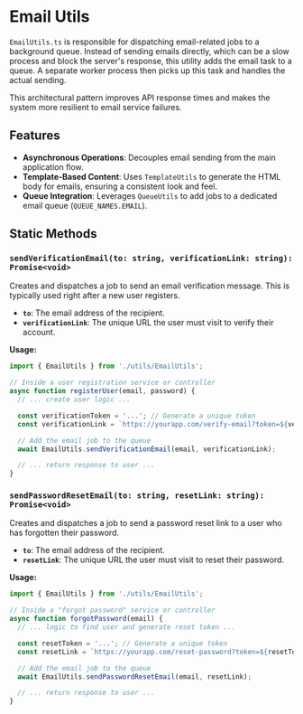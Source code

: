 # Email Utils

`EmailUtils.ts` is responsible for dispatching email-related jobs to a background queue. Instead of sending emails directly, which can be a slow process and block the server's response, this utility adds the email task to a queue. A separate worker process then picks up this task and handles the actual sending.

This architectural pattern improves API response times and makes the system more resilient to email service failures.

## Features

- **Asynchronous Operations**: Decouples email sending from the main application flow.
- **Template-Based Content**: Uses `TemplateUtils` to generate the HTML body for emails, ensuring a consistent look and feel.
- **Queue Integration**: Leverages `QueueUtils` to add jobs to a dedicated email queue (`QUEUE_NAMES.EMAIL`).

## Static Methods

### `sendVerificationEmail(to: string, verificationLink: string): Promise<void>`

Creates and dispatches a job to send an email verification message. This is typically used right after a new user registers.

- **`to`**: The email address of the recipient.
- **`verificationLink`**: The unique URL the user must visit to verify their account.

**Usage:**

```typescript
import { EmailUtils } from './utils/EmailUtils';

// Inside a user registration service or controller
async function registerUser(email, password) {
  // ... create user logic ...

  const verificationToken = '...'; // Generate a unique token
  const verificationLink = `https://yourapp.com/verify-email?token=${verificationToken}`;

  // Add the email job to the queue
  await EmailUtils.sendVerificationEmail(email, verificationLink);

  // ... return response to user ...
}
```

### `sendPasswordResetEmail(to: string, resetLink: string): Promise<void>`

Creates and dispatches a job to send a password reset link to a user who has forgotten their password.

- **`to`**: The email address of the recipient.
- **`resetLink`**: The unique URL the user must visit to reset their password.

**Usage:**

```typescript
import { EmailUtils } from './utils/EmailUtils';

// Inside a "forgot password" service or controller
async function forgotPassword(email) {
  // ... logic to find user and generate reset token ...

  const resetToken = '...'; // Generate a unique token
  const resetLink = `https://yourapp.com/reset-password?token=${resetToken}`;

  // Add the email job to the queue
  await EmailUtils.sendPasswordResetEmail(email, resetLink);

  // ... return response to user ...
}
```
